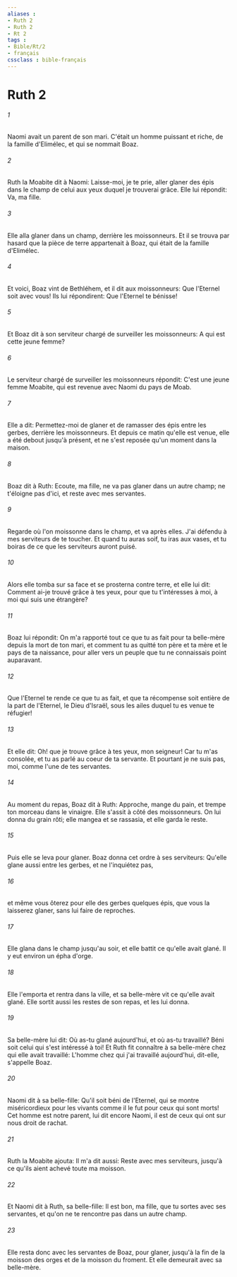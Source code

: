 ```yaml
---
aliases : 
- Ruth 2
- Ruth 2
- Rt 2
tags : 
- Bible/Rt/2
- français
cssclass : bible-français
---
```


# Ruth 2

###### 1
Naomi avait un parent de son mari. C'était un homme puissant et riche, de la famille d'Elimélec, et qui se nommait Boaz.
###### 2
Ruth la Moabite dit à Naomi: Laisse-moi, je te prie, aller glaner des épis dans le champ de celui aux yeux duquel je trouverai grâce. Elle lui répondit: Va, ma fille.
###### 3
Elle alla glaner dans un champ, derrière les moissonneurs. Et il se trouva par hasard que la pièce de terre appartenait à Boaz, qui était de la famille d'Elimélec.
###### 4
Et voici, Boaz vint de Bethléhem, et il dit aux moissonneurs: Que l'Eternel soit avec vous! Ils lui répondirent: Que l'Eternel te bénisse!
###### 5
Et Boaz dit à son serviteur chargé de surveiller les moissonneurs: A qui est cette jeune femme?
###### 6
Le serviteur chargé de surveiller les moissonneurs répondit: C'est une jeune femme Moabite, qui est revenue avec Naomi du pays de Moab.
###### 7
Elle a dit: Permettez-moi de glaner et de ramasser des épis entre les gerbes, derrière les moissonneurs. Et depuis ce matin qu'elle est venue, elle a été debout jusqu'à présent, et ne s'est reposée qu'un moment dans la maison.
###### 8
Boaz dit à Ruth: Ecoute, ma fille, ne va pas glaner dans un autre champ; ne t'éloigne pas d'ici, et reste avec mes servantes.
###### 9
Regarde où l'on moissonne dans le champ, et va après elles. J'ai défendu à mes serviteurs de te toucher. Et quand tu auras soif, tu iras aux vases, et tu boiras de ce que les serviteurs auront puisé.
###### 10
Alors elle tomba sur sa face et se prosterna contre terre, et elle lui dit: Comment ai-je trouvé grâce à tes yeux, pour que tu t'intéresses à moi, à moi qui suis une étrangère?
###### 11
Boaz lui répondit: On m'a rapporté tout ce que tu as fait pour ta belle-mère depuis la mort de ton mari, et comment tu as quitté ton père et ta mère et le pays de ta naissance, pour aller vers un peuple que tu ne connaissais point auparavant.
###### 12
Que l'Eternel te rende ce que tu as fait, et que ta récompense soit entière de la part de l'Eternel, le Dieu d'Israël, sous les ailes duquel tu es venue te réfugier!
###### 13
Et elle dit: Oh! que je trouve grâce à tes yeux, mon seigneur! Car tu m'as consolée, et tu as parlé au coeur de ta servante. Et pourtant je ne suis pas, moi, comme l'une de tes servantes.
###### 14
Au moment du repas, Boaz dit à Ruth: Approche, mange du pain, et trempe ton morceau dans le vinaigre. Elle s'assit à côté des moissonneurs. On lui donna du grain rôti; elle mangea et se rassasia, et elle garda le reste.
###### 15
Puis elle se leva pour glaner. Boaz donna cet ordre à ses serviteurs: Qu'elle glane aussi entre les gerbes, et ne l'inquiétez pas,
###### 16
et même vous ôterez pour elle des gerbes quelques épis, que vous la laisserez glaner, sans lui faire de reproches.
###### 17
Elle glana dans le champ jusqu'au soir, et elle battit ce qu'elle avait glané. Il y eut environ un épha d'orge.
###### 18
Elle l'emporta et rentra dans la ville, et sa belle-mère vit ce qu'elle avait glané. Elle sortit aussi les restes de son repas, et les lui donna.
###### 19
Sa belle-mère lui dit: Où as-tu glané aujourd'hui, et où as-tu travaillé? Béni soit celui qui s'est intéressé à toi! Et Ruth fit connaître à sa belle-mère chez qui elle avait travaillé: L'homme chez qui j'ai travaillé aujourd'hui, dit-elle, s'appelle Boaz.
###### 20
Naomi dit à sa belle-fille: Qu'il soit béni de l'Eternel, qui se montre miséricordieux pour les vivants comme il le fut pour ceux qui sont morts! Cet homme est notre parent, lui dit encore Naomi, il est de ceux qui ont sur nous droit de rachat.
###### 21
Ruth la Moabite ajouta: Il m'a dit aussi: Reste avec mes serviteurs, jusqu'à ce qu'ils aient achevé toute ma moisson.
###### 22
Et Naomi dit à Ruth, sa belle-fille: Il est bon, ma fille, que tu sortes avec ses servantes, et qu'on ne te rencontre pas dans un autre champ.
###### 23
Elle resta donc avec les servantes de Boaz, pour glaner, jusqu'à la fin de la moisson des orges et de la moisson du froment. Et elle demeurait avec sa belle-mère.
